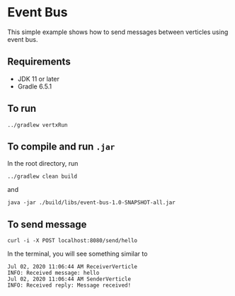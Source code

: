 # Event Bus

This simple example shows how to send messages between verticles using event bus.

## Requirements
- JDK 11 or later
- Gradle 6.5.1

## To run
```shell script
../gradlew vertxRun
```

## To compile and run `.jar`
In the root directory, run
```shell script
../gradlew clean build
```
and
```shell script
java -jar ./build/libs/event-bus-1.0-SNAPSHOT-all.jar
```

## To send message
```shell script
curl -i -X POST localhost:8080/send/hello
```
In the terminal, you will see something similar to
```shell script
Jul 02, 2020 11:06:44 AM ReceiverVerticle
INFO: Received message: hello
Jul 02, 2020 11:06:44 AM SenderVerticle
INFO: Received reply: Message received!
```

